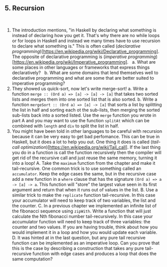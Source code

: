 ## 5. Recursion
​
1. The introduction mentions, "in Haskell by declaring what something is instead of declaring how you get it. That's why there are no while loops or for loops in Haskell and instead we many times have to use recursion to declare what something is."  This is often called (_declarative programming_)[https://en.wikipedia.org/wiki/Declarative_programming].  The opposite of declarative programming is (_imperative programming_)[https://en.wikipedia.org/wiki/Imperative_programming].
    a. What are some places in other languages or frameworks that express things declaratively?
    b. What are some domains that lend themselves well to declarative programming and what are some that are better suited to imperative programming?
2. They showed us quick-sort, now let's write merge-sort!
    a. Write a function `merge :: (Ord a) => [a] -> [a] -> [a]` that takes two sorted lists and merges them into one sorted list that is also sorted.
    b. Write a function `mergeSort :: (Ord a) => [a] -> [a]` that sorts a list by splitting the list in half and sorting each ot the sub-lists, then merging the sorted sub-lists back into a sorted listed. Use the `merge` function you wrote in part A and you may want to use the function `splitAt` which can be combined with `length` and `div` to split the list in half.
3. You might have been told in other languages to be careful with recursion because it can be very easy to get bad perfomance.  This can be true in Haskell, but it does a lot to help you out.  One thing it does is called (_tail-call optimization_)[https://en.wikipedia.org/wiki/Tail_call].  If the last thing you do in a function is call the function recursively then the compiler will get rid of the recursive call and just reuse the same memory, turning it into a loop!
    A. Take the `maximum` function from the chapter and make it tail-recursive.  One common trick is to use something called an `accumulator`.  Keep the edge cases the same, but in the recursive case add a new function in a `where` clause that has the signature `(Ord a) => a -> [a] -> a`.  This function will "store" the largest value seen in its first argument and return that when it runs out of values in the list.
    B. Use a similar trick to make the `replicate` function tail-recursive. In this case your accumulator will need to keep track of two variables, the list and the counter.
    C. In a previous chapter we implemented an infinite list of the fibonacci sequence using `zipWith`.  Write a function that will just calculate the Nth fibonacci number tail-recursively.  In this case your accumulator function will need to keep track of three variables: the counter and two values.  If you are having trouble, think about how you would implement it in a loop and how you would update each variable.
    D. It was hinted at in the last question, but any pure tail recursive function can be implemented as an imperative loop.  Can you prove that this is the case by describing a construction that takes any pure tail-recursive function with edge cases and produces a loop that does the same computation?